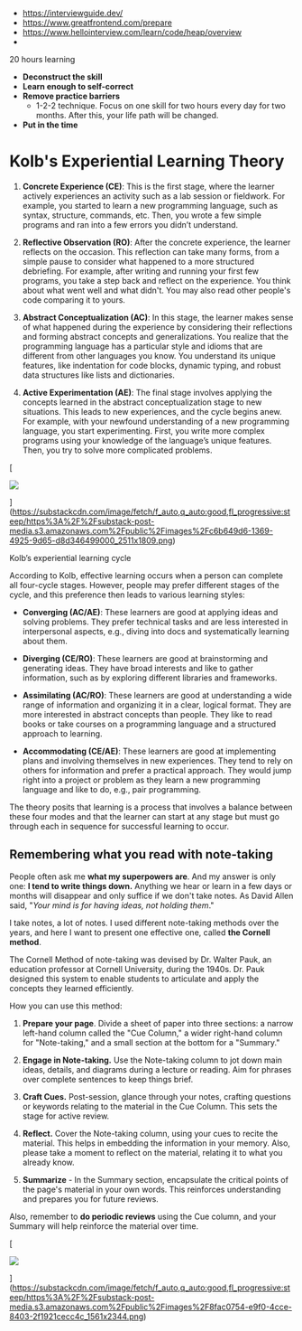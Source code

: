 - https://interviewguide.dev/
- https://www.greatfrontend.com/prepare
- https://www.hellointerview.com/learn/code/heap/overview
- 

20 hours learning
- **Deconstruct the skill**
- **Learn enough to self-correct**
- **Remove practice barriers**
	- 1-2-2 technique. Focus on one skill for two hours every day for two months. After this, your life path will be changed.
- **Put in the time**

# **Kolb's Experiential Learning Theory**

1. **Concrete Experience (CE)**: This is the first stage, where the learner actively experiences an activity such as a lab session or fieldwork. For example, you started to learn a new programming language, such as syntax, structure, commands, etc. Then, you wrote a few simple programs and ran into a few errors you didn’t understand.
    
2. **Reflective Observation (RO)**: After the concrete experience, the learner reflects on the occasion. This reflection can take many forms, from a simple pause to consider what happened to a more structured debriefing. For example, after writing and running your first few programs, you take a step back and reflect on the experience. You think about what went well and what didn't. You may also read other people's code comparing it to yours.
    
3. **Abstract Conceptualization (AC)**: In this stage, the learner makes sense of what happened during the experience by considering their reflections and forming abstract concepts and generalizations. You realize that the programming language has a particular style and idioms that are different from other languages you know. You understand its unique features, like indentation for code blocks, dynamic typing, and robust data structures like lists and dictionaries.
    
4. **Active Experimentation (AE)**: The final stage involves applying the concepts learned in the abstract conceptualization stage to new situations. This leads to new experiences, and the cycle begins anew. For example, with your newfound understanding of a new programming language, you start experimenting. First, you write more complex programs using your knowledge of the language’s unique features. Then, you try to solve more complicated problems.
    

[

![](https://substackcdn.com/image/fetch/w_1456,c_limit,f_auto,q_auto:good,fl_progressive:steep/https%3A%2F%2Fsubstack-post-media.s3.amazonaws.com%2Fpublic%2Fimages%2Fc6b649d6-1369-4925-9d65-d8d346499000_2511x1809.png)



](https://substackcdn.com/image/fetch/f_auto,q_auto:good,fl_progressive:steep/https%3A%2F%2Fsubstack-post-media.s3.amazonaws.com%2Fpublic%2Fimages%2Fc6b649d6-1369-4925-9d65-d8d346499000_2511x1809.png)

Kolb’s experiential learning cycle

According to Kolb, effective learning occurs when a person can complete all four-cycle stages. However, people may prefer different stages of the cycle, and this preference then leads to various learning styles:

- **Converging (AC/AE)**: These learners are good at applying ideas and solving problems. They prefer technical tasks and are less interested in interpersonal aspects, e.g., diving into docs and systematically learning about them.
    
- **Diverging (CE/RO)**: These learners are good at brainstorming and generating ideas. They have broad interests and like to gather information, such as by exploring different libraries and frameworks.
    
- **Assimilating (AC/RO)**: These learners are good at understanding a wide range of information and organizing it in a clear, logical format. They are more interested in abstract concepts than people. They like to read books or take courses on a programming language and a structured approach to learning.
    
- **Accommodating (CE/AE)**: These learners are good at implementing plans and involving themselves in new experiences. They tend to rely on others for information and prefer a practical approach. They would jump right into a project or problem as they learn a new programming language and like to do, e.g., pair programming.
    

The theory posits that learning is a process that involves a balance between these four modes and that the learner can start at any stage but must go through each in sequence for successful learning to occur.

## Remembering what you read with note-taking

People often ask me **what my superpowers are**. And my answer is only one: **I tend to write things down.** Anything we hear or learn in a few days or months will disappear and only suffice if we don't take notes. As David Allen said, "_Your mind is for having ideas, not holding them_."

I take notes, a lot of notes. I used different note-taking methods over the years, and here I want to present one effective one, called **the Cornell method**.

The Cornell Method of note-taking was devised by Dr. Walter Pauk, an education professor at Cornell University, during the 1940s. Dr. Pauk designed this system to enable students to articulate and apply the concepts they learned efficiently.

How you can use this method:

1. **Prepare your page**. Divide a sheet of paper into three sections: a narrow left-hand column called the "Cue Column," a wider right-hand column for "Note-taking," and a small section at the bottom for a "Summary."
    
2. **Engage in Note-taking.** Use the Note-taking column to jot down main ideas, details, and diagrams during a lecture or reading. Aim for phrases over complete sentences to keep things brief.
    
3. **Craft Cues.** Post-session, glance through your notes, crafting questions or keywords relating to the material in the Cue Column. This sets the stage for active review.
    
4. **Reflect.** Cover the Note-taking column, using your cues to recite the material. This helps in embedding the information in your memory. Also, please take a moment to reflect on the material, relating it to what you already know.
    
5. **Summarize** - In the Summary section, encapsulate the critical points of the page's material in your own words. This reinforces understanding and prepares you for future reviews.
    

Also, remember to **do periodic reviews** using the Cue column, and your Summary will help reinforce the material over time.

[

![](https://substackcdn.com/image/fetch/w_1456,c_limit,f_auto,q_auto:good,fl_progressive:steep/https%3A%2F%2Fsubstack-post-media.s3.amazonaws.com%2Fpublic%2Fimages%2F8fac0754-e9f0-4cce-8403-2f1921cecc4c_1561x2344.png)



](https://substackcdn.com/image/fetch/f_auto,q_auto:good,fl_progressive:steep/https%3A%2F%2Fsubstack-post-media.s3.amazonaws.com%2Fpublic%2Fimages%2F8fac0754-e9f0-4cce-8403-2f1921cecc4c_1561x2344.png)
